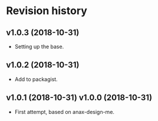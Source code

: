 Revision history
=================================



v1.0.3 (2018-10-31)
---------------------------------

* Setting up the base.



v1.0.2 (2018-10-31)
---------------------------------

* Add to packagist.



v1.0.1 (2018-10-31)
v1.0.0 (2018-10-31)
---------------------------------

* First attempt, based on anax-design-me.
